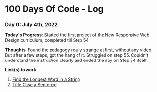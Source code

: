 # 100 Days Of Code - Log

### Day 0: July 4th, 2022

**Today's Progress**: Started the first project of the New Responsive Web Design curriculum, completed till Step 54

**Thoughts:** Found the pedagogy really strange at first, without any video. But after a few steps, got the hang of it. Struggled on step 55. Couldn't understand the instruction clearly and ended the day on Step 54 itself.

**Link(s) to work**
1. [Find the Longest Word in a String](https://www.freecodecamp.com/challenges/find-the-longest-word-in-a-string)
2. [Title Case a Sentence](https://www.freecodecamp.com/challenges/title-case-a-sentence)
